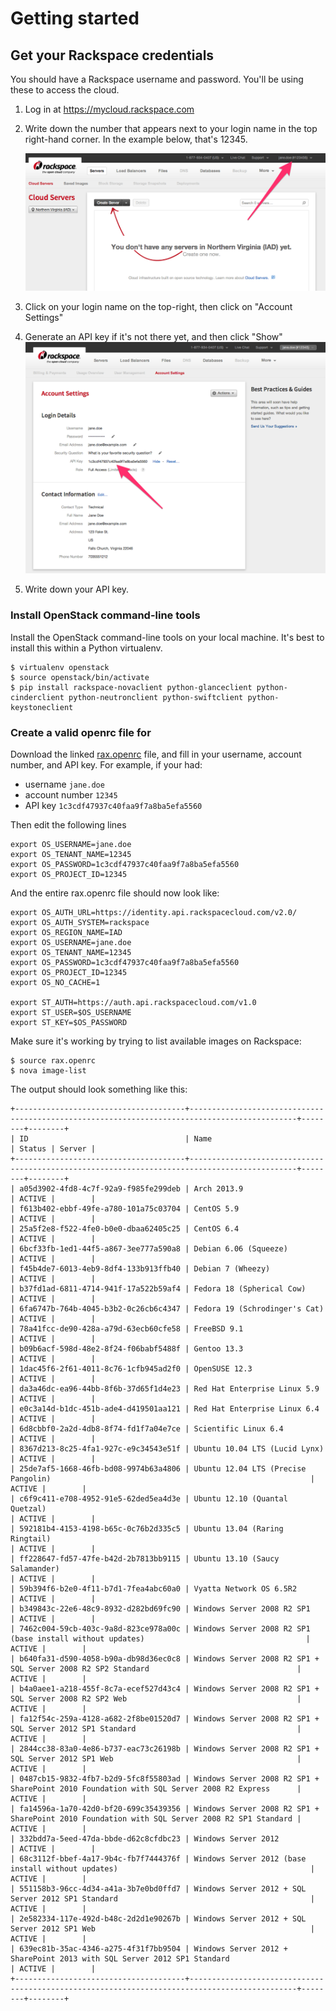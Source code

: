 # Getting started

## Get your Rackspace credentials

You should have a Rackspace username and password. You'll be using these to access the cloud.

1. Log in at <https://mycloud.rackspace.com>
2. Write down the number that appears next to your login name in the top right-hand corner. In the example below, that's 12345.

    ![image](rackspace-screen.png)

3. Click on your login name on the top-right, then click on "Account Settings"
4. Generate an API key if it's not there yet, and then click "Show"
    ![image](rackspace-api.png)
5. Write down your API key.



### Install OpenStack command-line tools

Install the OpenStack command-line tools on your local machine. It's best to install this within a Python virtualenv.

    $ virtualenv openstack
    $ source openstack/bin/activate
    $ pip install rackspace-novaclient python-glanceclient python-cinderclient python-neutronclient python-swiftclient python-keystoneclient


### Create a valid openrc file for


Download the linked [rax.openrc] file, and fill in your username, account number, and API key. For example, if your had:

 * username `jane.doe`
 * account number `12345`
 * API key `1c3cdf47937c40faa9f7a8ba5efa5560`

 Then edit the following lines

    export OS_USERNAME=jane.doe
    export OS_TENANT_NAME=12345
    export OS_PASSWORD=1c3cdf47937c40faa9f7a8ba5efa5560
    export OS_PROJECT_ID=12345

And the entire rax.openrc file should now look like:


    export OS_AUTH_URL=https://identity.api.rackspacecloud.com/v2.0/
    export OS_AUTH_SYSTEM=rackspace
    export OS_REGION_NAME=IAD
    export OS_USERNAME=jane.doe
    export OS_TENANT_NAME=12345
    export OS_PASSWORD=1c3cdf47937c40faa9f7a8ba5efa5560
    export OS_PROJECT_ID=12345
    export OS_NO_CACHE=1

    export ST_AUTH=https://auth.api.rackspacecloud.com/v1.0
    export ST_USER=$OS_USERNAME
    export ST_KEY=$OS_PASSWORD


Make sure it's working by trying to list available images on Rackspace:

    $ source rax.openrc
    $ nova image-list

The output should look something like this:


    +--------------------------------------+----------------------------------------------------------------------------------------------+--------+--------+
    | ID                                   | Name                                                                                         | Status | Server |
    +--------------------------------------+----------------------------------------------------------------------------------------------+--------+--------+
    | a05d3902-4fd8-4c7f-92a9-f985fe299deb | Arch 2013.9                                                                                  | ACTIVE |        |
    | f613b402-ebbf-49fe-a780-101a75c03704 | CentOS 5.9                                                                                   | ACTIVE |        |
    | 25a5f2e8-f522-4fe0-b0e0-dbaa62405c25 | CentOS 6.4                                                                                   | ACTIVE |        |
    | 6bcf33fb-1ed1-44f5-a867-3ee777a590a8 | Debian 6.06 (Squeeze)                                                                        | ACTIVE |        |
    | f45b4de7-6013-4eb9-8df4-133b913ffb40 | Debian 7 (Wheezy)                                                                            | ACTIVE |        |
    | b37fd1ad-6811-4714-941f-17a522b59af4 | Fedora 18 (Spherical Cow)                                                                    | ACTIVE |        |
    | 6fa6747b-764b-4045-b3b2-0c26cb6c4347 | Fedora 19 (Schrodinger's Cat)                                                                | ACTIVE |        |
    | 78a41fcc-de90-428a-a79d-63ecb60cfe58 | FreeBSD 9.1                                                                                  | ACTIVE |        |
    | b09b6acf-598d-48e2-8f24-f06babf5488f | Gentoo 13.3                                                                                  | ACTIVE |        |
    | 1dac45f6-2f61-4011-8c76-1cfb945ad2f0 | OpenSUSE 12.3                                                                                | ACTIVE |        |
    | da3a46dc-ea96-44bb-8f6b-37d65f1d4e23 | Red Hat Enterprise Linux 5.9                                                                 | ACTIVE |        |
    | e0c3a14d-b1dc-451b-ade4-d419501aa121 | Red Hat Enterprise Linux 6.4                                                                 | ACTIVE |        |
    | 6d8cbbf0-2a2d-4db8-8f74-fd1f7a04e7ce | Scientific Linux 6.4                                                                         | ACTIVE |        |
    | 8367d213-8c25-4fa1-927c-e9c34543e51f | Ubuntu 10.04 LTS (Lucid Lynx)                                                                | ACTIVE |        |
    | 25de7af5-1668-46fb-bd08-9974b63a4806 | Ubuntu 12.04 LTS (Precise Pangolin)                                                          | ACTIVE |        |
    | c6f9c411-e708-4952-91e5-62ded5ea4d3e | Ubuntu 12.10 (Quantal Quetzal)                                                               | ACTIVE |        |
    | 592181b4-4153-4198-b65c-0c76b2d335c5 | Ubuntu 13.04 (Raring Ringtail)                                                               | ACTIVE |        |
    | ff228647-fd57-47fe-b42d-2b7813bb9115 | Ubuntu 13.10 (Saucy Salamander)                                                              | ACTIVE |        |
    | 59b394f6-b2e0-4f11-b7d1-7fea4abc60a0 | Vyatta Network OS 6.5R2                                                                      | ACTIVE |        |
    | b349843c-22e6-48c9-8932-d282bd69fc90 | Windows Server 2008 R2 SP1                                                                   | ACTIVE |        |
    | 7462c004-59cb-403c-9a8d-823ce978a00c | Windows Server 2008 R2 SP1 (base install without updates)                                    | ACTIVE |        |
    | b640fa31-d590-4058-b90a-db98d36ec0c8 | Windows Server 2008 R2 SP1 + SQL Server 2008 R2 SP2 Standard                                 | ACTIVE |        |
    | b4a0aee1-a218-455f-8c7a-ecef527d43c4 | Windows Server 2008 R2 SP1 + SQL Server 2008 R2 SP2 Web                                      | ACTIVE |        |
    | fa12f54c-259a-4128-a682-2f8be01520d7 | Windows Server 2008 R2 SP1 + SQL Server 2012 SP1 Standard                                    | ACTIVE |        |
    | 2844cc38-83a0-4e86-b737-eac73c26198b | Windows Server 2008 R2 SP1 + SQL Server 2012 SP1 Web                                         | ACTIVE |        |
    | 0487cb15-9832-4fb7-b2d9-5fc8f55803ad | Windows Server 2008 R2 SP1 + SharePoint 2010 Foundation with SQL Server 2008 R2 Express      | ACTIVE |        |
    | fa14596a-1a70-42d0-bf20-699c35439356 | Windows Server 2008 R2 SP1 + SharePoint 2010 Foundation with SQL Server 2008 R2 SP1 Standard | ACTIVE |        |
    | 332bdd7a-5eed-47da-bbde-d62c8cfdbc23 | Windows Server 2012                                                                          | ACTIVE |        |
    | 68c3112f-bbef-4a17-9b4c-fb7f7444376f | Windows Server 2012 (base install without updates)                                           | ACTIVE |        |
    | 551158b3-96cc-4d34-a41a-3b7e0bd0ffd7 | Windows Server 2012 + SQL Server 2012 SP1 Standard                                           | ACTIVE |        |
    | 2e582334-117e-492d-b48c-2d2d1e90267b | Windows Server 2012 + SQL Server 2012 SP1 Web                                                | ACTIVE |        |
    | 639ec81b-35ac-4346-a275-4f31f7bb9504 | Windows Server 2012 + SharePoint 2013 with SQL Server 2012 SP1 Standard                      | ACTIVE |        |
    +--------------------------------------+----------------------------------------------------------------------------------------------+--------+--------+


[rax.openrc]: https://github.com/lorin/openstack-hackspace/blob/master/rax.openrc